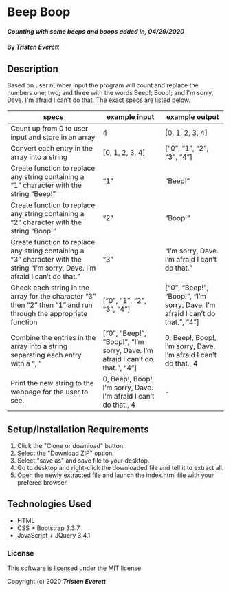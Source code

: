 # Beep Boop

#### _Counting with some beeps and boops added in, 04/29/2020_

#### By _**Tristen Everett**_

## Description

Based on user number input the program will count and replace the numbers one; two; and three with the words Beep!; Boop!; and I'm sorry, Dave. I'm afraid I can't do that. The exact specs are listed below.

|specs|example input|example output|
|-|-|-|
|Count up from 0 to user input and store in an array|4|[0, 1, 2, 3, 4]|
|Convert each entry in the array into a string|[0, 1, 2, 3, 4]|[“0”, “1”, “2”, “3”, “4”]|
|Create function to replace any string containing a “1” character with the string “Beep!”|“1”|“Beep!”|
|Create function to replace any string containing a “2” character with the string “Boop!”|“2”|“Boop!”|
|Create function to replace any string containing a “3” character with the string “I’m sorry, Dave. I’m afraid I can’t do that.”|“3”|“I’m sorry, Dave. I’m afraid I can’t do that.”|
|Check each string in the array for the character “3” then “2” then “1” and run through the appropriate function|[“0”, “1”, “2”, “3”, “4”]|[“0”, “Beep!”, “Boop!”, “I’m sorry, Dave. I’m afraid I can’t do that.”, “4”]|
|Combine the entries in the array into a string separating each entry with a “, ”|[“0”, “Beep!”, “Boop!”, “I’m sorry, Dave. I’m afraid I can’t do that.”, “4”]|0, Beep!, Boop!, I’m sorry, Dave. I’m afraid I can’t do that., 4|
|Print the new string to the webpage for the user to see.|0, Beep!, Boop!, I’m sorry, Dave. I’m afraid I can’t do that., 4|-|

## Setup/Installation Requirements

1. Click the "Clone or download" button.
2. Select the "Download ZIP" option.
3. Select "save as" and save file to your desktop.
4. Go to desktop and right-click the downloaded file and tell it to extract all.
5. Open the newly extracted file and launch the index.html file with your prefered browser.

## Technologies Used

* HTML
* CSS + Bootstrap 3.3.7
* JavaScript + JQuery 3.4.1

### License

This software is licensed under the MIT license

Copyright (c) 2020 **_Tristen Everett_**
